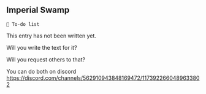 ## Imperial Swamp

`📃 To-do list`

This entry has not been written yet.

Will you write the text for it?

Will you request others to that?

You can do both
on discord https://discord.com/channels/562910943848169472/1173922660489633802

<!---
keywords:  
aliases: 
-->